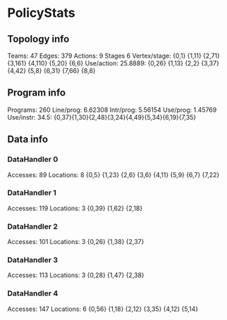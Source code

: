 # PolicyStats
## Topology info
Teams:		47
Edges:		379
Actions:	9
Stages		6
Vertex/stage:	{0,1} {1,11} {2,71} {3,161} {4,110} {5,20} {6,6} 
Use/action:	25.8889: {0,26} {1,13} {2,2} {3,37} {4,42} {5,8} {6,31} {7,66} {8,8} 

## Program info
Programs:	260
Line/prog:	6.62308
Intr/prog:	5.56154
Use/prog:	1.45769
Use/instr:	34.5: {0,37}{1,30}{2,48}{3,24}{4,49}{5,34}{6,19}{7,35}

## Data info

### DataHandler 0
Accesses:	89
Locations:	8
{0,5} {1,23} {2,6} {3,6} {4,11} {5,9} {6,7} {7,22} 

### DataHandler 1
Accesses:	119
Locations:	3
{0,39} {1,62} {2,18} 

### DataHandler 2
Accesses:	101
Locations:	3
{0,26} {1,38} {2,37} 

### DataHandler 3
Accesses:	113
Locations:	3
{0,28} {1,47} {2,38} 

### DataHandler 4
Accesses:	147
Locations:	6
{0,56} {1,18} {2,12} {3,35} {4,12} {5,14} 